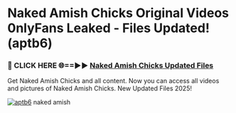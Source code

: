 # Naked Amish Chicks Original Videos 0nlyFans Leaked - Files Updated! (aptb6)

<h3>🔴 CLICK HERE 🌐==►► <a href="https://tinyurl.com/up5wt9bj" rel="nofollow">Naked Amish Chicks Updated Files</a></h3>

Get Naked Amish Chicks and all content. Now you can access all videos and pictures of Naked Amish Chicks. New Updated Files 2025!

[![aptb6](https://i.imgur.com/ABiUzMV.gif)](https://tinyurl.com/up5wt9bj)
naked amish